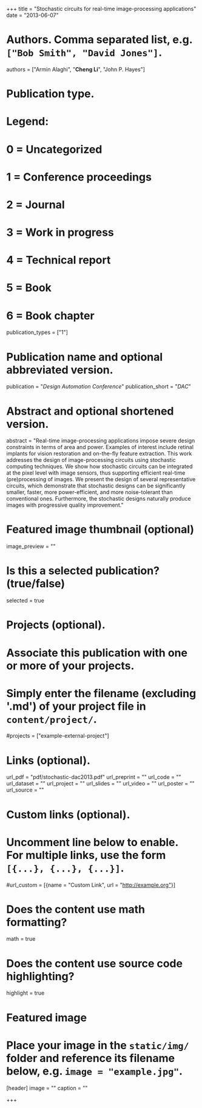 +++
title = "Stochastic circuits for real-time image-processing applications"
date = "2013-06-07"

# Authors. Comma separated list, e.g. `["Bob Smith", "David Jones"]`.
authors = ["Armin Alaghi", "**Cheng Li**", "John P. Hayes"]

# Publication type.
# Legend:
# 0 = Uncategorized
# 1 = Conference proceedings
# 2 = Journal
# 3 = Work in progress
# 4 = Technical report
# 5 = Book
# 6 = Book chapter
publication_types = ["1"]

# Publication name and optional abbreviated version.
publication = "*Design Automation Conference*"
publication_short = "*DAC*"

# Abstract and optional shortened version.
abstract = "Real-time image-processing applications impose severe design constraints in terms of area and power. Examples of interest include retinal implants for vision restoration and on-the-fly feature extraction. This work addresses the design of image-processing circuits using stochastic computing techniques. We show how stochastic circuits can be integrated at the pixel level with image sensors, thus supporting efficient real-time (pre)processing of images. We present the design of several representative circuits, which demonstrate that stochastic designs can be significantly smaller, faster, more power-efficient, and more noise-tolerant than conventional ones. Furthermore, the stochastic designs naturally produce images with progressive quality improvement."

# Featured image thumbnail (optional)
image_preview = ""

# Is this a selected publication? (true/false)
selected = true

# Projects (optional).
#   Associate this publication with one or more of your projects.
#   Simply enter the filename (excluding '.md') of your project file in `content/project/`.
#projects = ["example-external-project"]

# Links (optional).
url_pdf = "pdf/stochastic-dac2013.pdf"
url_preprint = ""
url_code = ""
url_dataset = ""
url_project = ""
url_slides = ""
url_video = ""
url_poster = ""
url_source = ""

# Custom links (optional).
#   Uncomment line below to enable. For multiple links, use the form `[{...}, {...}, {...}]`.
#url_custom = [{name = "Custom Link", url = "http://example.org"}]

# Does the content use math formatting?
math = true

# Does the content use source code highlighting?
highlight = true

# Featured image
# Place your image in the `static/img/` folder and reference its filename below, e.g. `image = "example.jpg"`.
[header]
image = ""
caption = ""

+++
